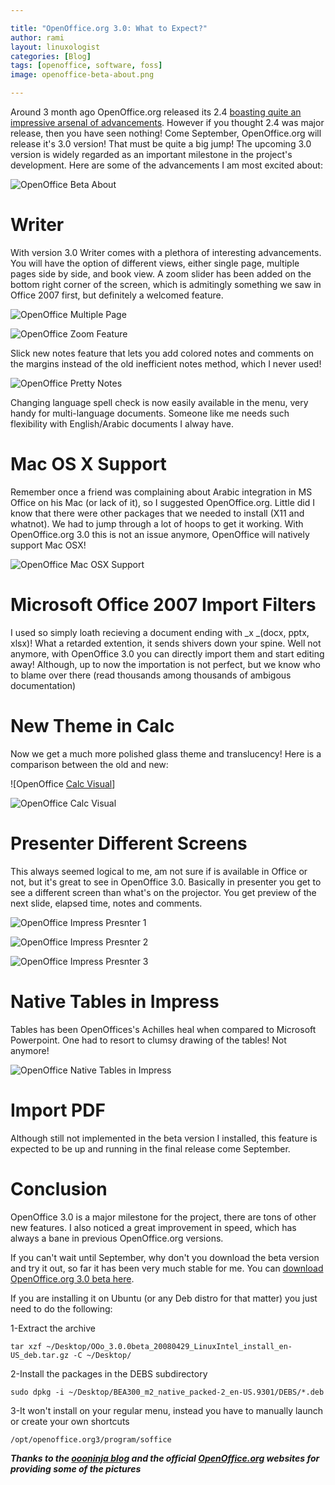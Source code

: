 ```yaml
---

title: "OpenOffice.org 3.0: What to Expect?"
author: rami
layout: linuxologist
categories: [Blog]
tags: [openoffice, software, foss]
image: openoffice-beta-about.png

---
```


Around 3 month ago OpenOffice.org released its 2.4 [boasting quite an impressive arsenal of advancements](http://www.oooninja.com/2008/03/new-features-openofficeorg-240.html). However if you thought 2.4 was major release, then you have seen nothing! Come September, OpenOffice.org will release it's 3.0 version! That must be quite a big jump! The upcoming 3.0 version is widely regarded as an important milestone in the project's development. Here are some of the advancements I am most excited about:


![OpenOffice Beta About](/assets/images/content/blog/openoffice-beta-about.png)

# Writer 

With version 3.0 Writer comes with a plethora of interesting advancements. You will have the option of different views, either single page, multiple pages side by side, and book view. A zoom slider has been added on the bottom right corner of the screen, which is admitingly something we saw in Office 2007 first, but definitely a welcomed feature.

![OpenOffice Multiple Page](/assets/images/content/blog/openoffice-multiple-page.png)

![OpenOffice Zoom Feature](/assets/images/content/blog/openoffice-zoom.png)

Slick new notes feature that lets you add colored notes and comments on the margins instead of the old inefficient notes method, which I never used!

![OpenOffice Pretty Notes](/assets/images/content/blog/openoffice-pretty-notes.png)

Changing language spell check is now easily available in the menu, very handy for multi-language documents. Someone like me needs such flexibility with English/Arabic documents I alway have.

# Mac OS X Support 

Remember once a friend was complaining about Arabic integration in MS Office on his Mac (or lack of it), so I suggested OpenOffice.org. Little did I know that there were other packages that we needed to install (X11 and whatnot). We had to jump through a lot of hoops to get it working. With OpenOffice.org 3.0 this is not an issue anymore, OpenOffice will natively support Mac OSX!


![OpenOffice Mac OSX Support](/assets/images/content/blog/macosx-openoffice-3.png)

# Microsoft Office 2007 Import Filters

I used so simply loath recieving a document ending with _x _(docx, pptx, xlsx)! What a retarded extention, it sends shivers down your spine. Well not anymore, with OpenOffice 3.0 you can directly import them and start editing away! Although, up to now the importation is not perfect, but we know who to blame over there (read thousands among thousands of ambigous documentation)

# New Theme in Calc

Now we get a much more polished glass theme and translucency! Here is a comparison between the old and new:

![OpenOffice [Calc Visual](/assets/images/content/blog/ooo-linux-calc-visual-1.png)]

![OpenOffice Calc Visual](/assets/images/content/blog/ooo-linux-calc-visual-2.png)

# Presenter Different Screens

This always seemed logical to me, am not sure if is available in Office or not, but it's great to see in OpenOffice 3.0\. Basically in presenter you get to see a different screen than what's on the projector. You get preview of the next slide, elapsed time, notes and comments.

![OpenOffice Impress Presnter 1 ](/assets/images/content/blog/impress-presenter-screen1.jpg)

![OpenOffice Impress Presnter 2 ](/assets/images/content/blog/impress-presenter-screen2.jpg) 

![OpenOffice Impress Presnter 3 ](/assets/images/content/blog/impress-presenter-screen3.jpg)

# Native Tables in Impress

Tables has been OpenOffices's Achilles heal when compared to Microsoft Powerpoint. One had to resort to clumsy drawing of the tables! Not anymore!

![OpenOffice Native Tables in Impress](/assets/images/content/blog/native-tables-in-impress.png)

# Import PDF

Although still not implemented in the beta version I installed, this feature is expected to be up and running in the final release come September.

# Conclusion

OpenOffice 3.0 is a major milestone for the project, there are tons of other new features. I also noticed a great improvement in speed, which has always a bane in previous OpenOffice.org versions.

If you can't wait until September, why don't you download the beta version and try it out, so far it has been very much stable for me. You can [download OpenOffice.org 3.0 beta here](http://download.openoffice.org/3.0beta/).

If you are installing it on Ubuntu (or any Deb distro for that matter) you just need to do the following:

1-Extract the archive

`tar xzf ~/Desktop/OOo_3.0.0beta_20080429_LinuxIntel_install_en-US_deb.tar.gz -C ~/Desktop/`

2-Install the packages in the DEBS subdirectory

`sudo dpkg -i ~/Desktop/BEA300_m2_native_packed-2_en-US.9301/DEBS/*.deb`

3-It won't install on your regular menu, instead you have to manually launch or create your own shortcuts

`/opt/openoffice.org3/program/soffice`

**_Thanks to the [oooninja blog](http://www.oooninja.com/2008/03/openofficeorg-30-new-features.html) and the official [OpenOffice.org](http://www.openoffice.org) websites for providing some of the pictures_**
